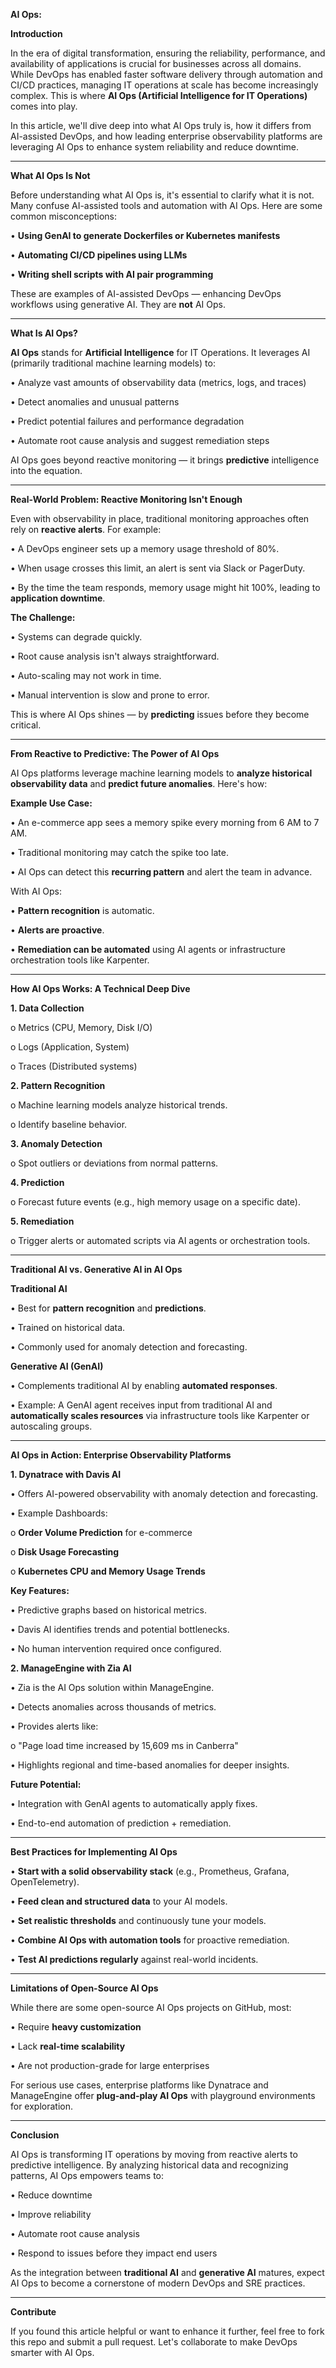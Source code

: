 **AI Ops:**

**Introduction**

In the era of digital transformation, ensuring the reliability, performance, and availability of applications is crucial for businesses across all domains. While DevOps has enabled faster software delivery through automation and CI/CD practices, managing IT operations at scale has become increasingly complex. This is where **AI Ops (Artificial Intelligence for IT Operations)** comes into play.

In this article, we'll dive deep into what AI Ops truly is, how it differs from AI-assisted DevOps, and how leading enterprise observability platforms are leveraging AI Ops to enhance system reliability and reduce downtime.
________________________________________
**What AI Ops Is Not**

Before understanding what AI Ops is, it's essential to clarify what it is not. Many confuse AI-assisted tools and automation with AI Ops. Here are some common misconceptions:

•	**Using GenAI to generate Dockerfiles or Kubernetes manifests**

•	**Automating CI/CD pipelines using LLMs**

•	**Writing shell scripts with AI pair programming**

These are examples of AI-assisted DevOps — enhancing DevOps workflows using generative AI. They are **not** AI Ops.
________________________________________
**What Is AI Ops?**

**AI Ops** stands for **Artificial Intelligence** for IT Operations. It leverages AI (primarily traditional machine learning models) to:

•	Analyze vast amounts of observability data (metrics, logs, and traces)

•	Detect anomalies and unusual patterns

•	Predict potential failures and performance degradation

•	Automate root cause analysis and suggest remediation steps

AI Ops goes beyond reactive monitoring — it brings **predictive** intelligence into the equation.
________________________________________
**Real-World Problem: Reactive Monitoring Isn't Enough**

Even with observability in place, traditional monitoring approaches often rely on **reactive alerts**. For example:

•	A DevOps engineer sets up a memory usage threshold of 80%.

•	When usage crosses this limit, an alert is sent via Slack or PagerDuty.

•	By the time the team responds, memory usage might hit 100%, leading to **application downtime**.

**The Challenge:**

•	Systems can degrade quickly.

•	Root cause analysis isn't always straightforward.

•	Auto-scaling may not work in time.

•	Manual intervention is slow and prone to error.

This is where AI Ops shines — by **predicting** issues before they become critical.
________________________________________
**From Reactive to Predictive: The Power of AI Ops**

AI Ops platforms leverage machine learning models to **analyze historical observability data** and **predict future anomalies**. Here's how:

**Example Use Case:**

•	An e-commerce app sees a memory spike every morning from 6 AM to 7 AM.

•	Traditional monitoring may catch the spike too late.

•	AI Ops can detect this **recurring pattern** and alert the team in advance.

With AI Ops:

•	**Pattern recognition** is automatic.

•	**Alerts are proactive**.

•	**Remediation can be automated** using AI agents or infrastructure orchestration tools like Karpenter.
________________________________________
**How AI Ops Works: A Technical Deep Dive**

**1.	Data Collection**

o	Metrics (CPU, Memory, Disk I/O)

o	Logs (Application, System)

o	Traces (Distributed systems)

**2.	Pattern Recognition**

o	Machine learning models analyze historical trends.

o	Identify baseline behavior.

**3.	Anomaly Detection**

o	Spot outliers or deviations from normal patterns.

**4.	Prediction**

o	Forecast future events (e.g., high memory usage on a specific date).

**5.	Remediation**

o	Trigger alerts or automated scripts via AI agents or orchestration tools.
________________________________________
**Traditional AI vs. Generative AI in AI Ops**

**Traditional AI**

•	Best for **pattern recognition** and **predictions**.

•	Trained on historical data.

•	Commonly used for anomaly detection and forecasting.

**Generative AI (GenAI)**

•	Complements traditional AI by enabling **automated responses**.

•	Example: A GenAI agent receives input from traditional AI and **automatically scales resources** via infrastructure tools like Karpenter or autoscaling groups.
________________________________________
**AI Ops in Action: Enterprise Observability Platforms**

**1. Dynatrace with Davis AI**

•	Offers AI-powered observability with anomaly detection and forecasting.

•	Example Dashboards:

o	**Order Volume Prediction** for e-commerce

o	**Disk Usage Forecasting**

o	**Kubernetes CPU and Memory Usage Trends**

**Key Features:**

•	Predictive graphs based on historical metrics.

•	Davis AI identifies trends and potential bottlenecks.

•	No human intervention required once configured.

**2. ManageEngine with Zia AI**

•	Zia is the AI Ops solution within ManageEngine.

•	Detects anomalies across thousands of metrics.

•	Provides alerts like:

o	"Page load time increased by 15,609 ms in Canberra"

•	Highlights regional and time-based anomalies for deeper insights.

**Future Potential:**

•	Integration with GenAI agents to automatically apply fixes.

•	End-to-end automation of prediction + remediation.
________________________________________
**Best Practices for Implementing AI Ops**

•	**Start with a solid observability stack** (e.g., Prometheus, Grafana, OpenTelemetry).

•	**Feed clean and structured data** to your AI models.

•	**Set realistic thresholds** and continuously tune your models.

•	**Combine AI Ops with automation tools** for proactive remediation.

•	**Test AI predictions regularly** against real-world incidents.
________________________________________
**Limitations of Open-Source AI Ops**

While there are some open-source AI Ops projects on GitHub, most:

•	Require **heavy customization**

•	Lack **real-time scalability**

•	Are not production-grade for large enterprises

For serious use cases, enterprise platforms like Dynatrace and ManageEngine offer **plug-and-play AI Ops** with playground environments for exploration.
________________________________________
**Conclusion**

AI Ops is transforming IT operations by moving from reactive alerts to predictive intelligence. By analyzing historical data and recognizing patterns, AI Ops empowers teams to:

•	Reduce downtime

•	Improve reliability

•	Automate root cause analysis

•	Respond to issues before they impact end users

As the integration between **traditional AI** and **generative AI** matures, expect AI Ops to become a cornerstone of modern DevOps and SRE practices.
________________________________________
**Contribute**

If you found this article helpful or want to enhance it further, feel free to fork this repo and submit a pull request. Let's collaborate to make DevOps smarter with AI Ops.
